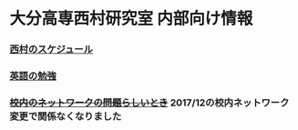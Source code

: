 <!-- -*- Coding: utf-8 -*- -->
<!-- > pandoc index.md --include-in-header=header.txt -s -o index.html -->

# 大分高専西村研究室 内部向け情報

### [西村のスケジュール](http://www.oita-ct.ac.jp/seigyo/nishimura_hp/schedule/ThisMonth.html)
### [英語の勉強](http://www.oita-ct.ac.jp/seigyo/nishimura_hp/Misc/StudyingEnglish.html)
### ~~[校内のネットワークの問題らしいとき](misc/network.html)~~ 2017/12の校内ネットワーク変更で関係なくなりました

